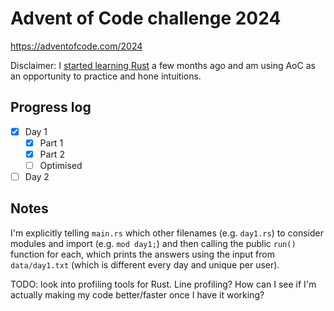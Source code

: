 # Advent of Code challenge 2024

https://adventofcode.com/2024

Disclaimer: I [started learning Rust](https://gianluca.ai/tags/rust/) a few months ago and am using AoC as an opportunity to practice and hone intuitions.

## Progress log

- [x] Day 1
    - [x] Part 1
    - [x] Part 2
    - [ ] Optimised
- [ ] Day 2

## Notes

I'm explicitly telling `main.rs` which other filenames (e.g. `day1.rs`) to consider modules and import (e.g. `mod day1;`) and then calling the public `run()` function for each, which prints the answers using the input from `data/day1.txt` (which is different every day and unique per user).

TODO: look into profiling tools for Rust. Line profiling? How can I see if I'm actually making my code better/faster once I have it working?
